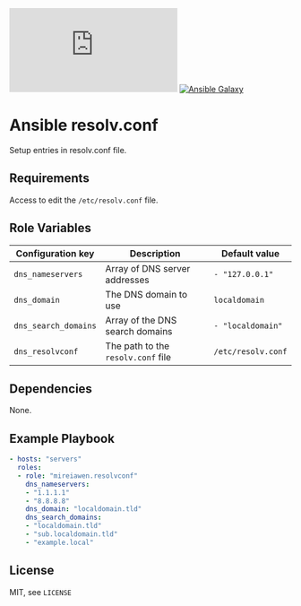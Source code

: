 ![Build Status](https://img.shields.io/gitlab/pipeline-status/mireiawenrose/ansible-roles/resolv.conf?branch=master&style=plastic) [![Ansible Galaxy](https://img.shields.io/badge/Ansible%20Galaxy-mireiawen.resolvconf-blueviolet?style=plastic)](https://galaxy.ansible.com/mireiawen/resolvconf)

# Ansible resolv.conf
Setup entries in resolv.conf file.

## Requirements
Access to edit the `/etc/resolv.conf` file.

## Role Variables
 Configuration key    | Description                        | Default value
----------------------|------------------------------------|----------------------
 `dns_nameservers`    | Array of DNS server addresses      | ```- "127.0.0.1"```
 `dns_domain`         | The DNS domain to use              | `localdomain`
 `dns_search_domains` | Array of the DNS search domains    | ```- "localdomain"```
 `dns_resolvconf`     | The path to the `resolv.conf` file | `/etc/resolv.conf`

## Dependencies
None.

## Example Playbook
```yaml
- hosts: "servers"
  roles:
  - role: "mireiawen.resolvconf"
    dns_nameservers:
    - "1.1.1.1"
    - "8.8.8.8"
    dns_domain: "localdomain.tld"
    dns_search_domains:
    - "localdomain.tld"
    - "sub.localdomain.tld"
    - "example.local"
```

## License
MIT, see `LICENSE`
